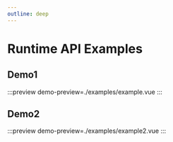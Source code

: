 ```yaml
---
outline: deep
---
```


# Runtime API Examples

## Demo1

:::preview
demo-preview=./examples/example.vue
:::

## Demo2

:::preview
demo-preview=./examples/example2.vue
:::
